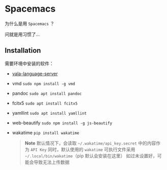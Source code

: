# Spacemacs

为什么是用 `Spacemacs` ？

问就是用习惯了...

## Installation

需要环境中安装的软件：

- [vala-language-server](https://github.com/vala-lang/vala-language-server)

- vmd `sudo npm install -g vmd`

- pandoc `sudo apt install pandoc`

- fcitx5 `sudo apt install fcitx5`

- yamllint `sudo apt install yamllint`

- web-beautify `sudo npm install -g js-beautify`

- wakatime `pip install wakatime`

    > **Note**
    > 默认情况下，会读取 `~/.wakatime/api_key.secret` 中的内容作为 `API Key`
    > 同时，默认使用的 `wakatime` 可执行文件采用 `~/.local/bin/wakatime`（pip 默认会安装在这里）
    > 如过未设置好，可能会导致无法上传数据

